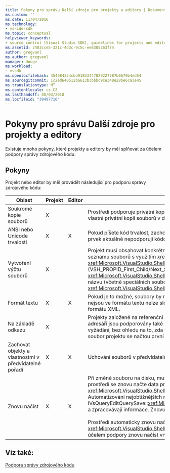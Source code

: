```yaml
---
title: Pokyny pro správu Další zdroje pro projekty a editory | Dokumentace Microsoftu
ms.custom: ''
ms.date: 11/04/2016
ms.technology:
- vs-ide-sdk
ms.topic: conceptual
helpviewer_keywords:
- source control [Visual Studio SDK], guidelines for projects and editors
ms.assetid: 2483cce5-321c-4d3c-9c5c-ee8385263f74
author: gregvanl
ms.author: gregvanl
manager: douge
ms.workload:
- vssdk
ms.openlocfilehash: 454984334cbd91833447829227787b0679b4ed54
ms.sourcegitcommit: 1c2ed640512ba613b3bbbc9ce348e28be6ca3e45
ms.translationtype: MT
ms.contentlocale: cs-CZ
ms.lasthandoff: 08/03/2018
ms.locfileid: "39497716"
---
```

# <a name="additional-source-control-guidelines-for-projects-and-editors"></a>Pokyny pro správu Další zdroje pro projekty a editory
Existuje mnoho pokyny, které projekty a editory by měl splňovat za účelem podpory správy zdrojového kódu.  
  
## <a name="guidelines"></a>Pokyny  
 Projekt nebo editor by měl provádět následující pro podporu správy zdrojového kódu:  
  
|Oblast|Projekt|Editor|Podrobnosti|  
|----------|-------------|------------|-------------|  
|Soukromé kopie souborů|X||Prostředí podporuje privátní kopie souborů. To znamená že každý uživatel, který uveden v projektu má jeho vlastní privátní kopii souborů v daném projektu.|  
|ANSI nebo Unicode trvalosti|X|X|Pokud píšete kód trvalost, zachovejte soubory ve formátu ANSI, protože většina zdrojových programů ovládací prvek aktuálně nepodporují kódování Unicode.|  
|Vytvoření výčtu souborů|X||Projekt musí obsahovat konkrétní seznam všech souborů v rámci něj a musí být schopen vytvořit výčet seznamu souborů s využitím <xref:Microsoft.VisualStudio.Shell.Interop.IVsSccProject2> nebo <xref:Microsoft.VisualStudio.Shell.Interop.IVsHierarchy.GetProperty%2A> (VSH_PROPID_First_Child/Next_Sibling). Projekt by měly vystavit také názvy položek prostřednictvím jeho <xref:Microsoft.VisualStudio.Shell.Interop.IVsProject.GetMkDocument%2A> implementaci a podporu vyhledávání názvu (včetně speciálních soubory) prostřednictvím jeho <xref:Microsoft.VisualStudio.Shell.Interop.IVsProject.IsDocumentInProject%2A> implementace.|  
|Formát textu|X|X|Pokud je to možné, soubory by měly být ve formátu textu pro podporu sloučení různé verze. Soubory, které nejsou ve formátu textu nelze sloučit s jinými verzemi souboru později. Je upřednostňovaném textovém formátu XML.|  
|Na základě odkazu|X||Projekty založené na referenční snadno podporují ve správě zdrojového kódu. Ale projekty založené na adresáři jsou podporovány také správy zdrojového kódu jako projekt může vytvořit seznam svých souborů na vyžádání, bez ohledu na to, zda existují tyto soubory na disku. Při otevření projektu ze správy zdrojových kódů, soubor projektu se načtou první před všechny jeho soubory.|  
|Zachovat objekty a vlastnostmi v předvídatelné pořadí|X|X|Uchování souborů v předvídatelné pořadí, jako je například abecedním pořadí pro usnadnění sloučení.|  
|Znovu načíst|X|X|Při změně souboru na disku, musí být schopen jej znovu načíst editor. Při účasti ve správě zdrojového kódu, prostředí se znovu načte data pro vás voláním vaší <xref:Microsoft.VisualStudio.Shell.Interop.IVsPersistDocData2.ReloadDocData%2A> implementace. Automatizování nejobtížnějších reload případ je, když je nastane, pokud jste volali IVsQueryEditQuerySave::<xref:Microsoft.VisualStudio.Shell.Interop.IVsQueryEditQuerySave2.QueryEditFiles%2A> a zpracovávají informace. Znovu načíst kód však musí být možné spouštět v této situaci.<br /><br /> Prostředí automaticky znovu načte soubory projektu. Však musí implementovat projekt <xref:Microsoft.VisualStudio.Shell.Interop.IVsPersistHierarchyItem2> pokud obsahuje vnořené hierarchie za účelem podpory znovu načíst vnořené soubory projektu.|  
  
## <a name="see-also"></a>Viz také:  
 [Podpora správy zdrojového kódu](../../extensibility/internals/supporting-source-control.md)